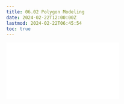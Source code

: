 ```yaml
---
title: 06.02 Polygon Modeling
date: 2024-02-22T12:00:00Z
lastmod: 2024-02-22T06:45:54
toc: true
---
```


![Link to included file content](../../../../3d-modeling/polygon-mesh-3d-modeling-basics.md)

